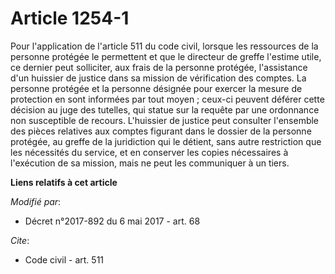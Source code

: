 # Article 1254-1

Pour l'application de l'article 511 du code civil, lorsque les ressources de la personne protégée le permettent et que le
directeur de greffe l'estime utile, ce dernier peut solliciter, aux frais de la personne protégée, l'assistance d'un huissier
de justice dans sa mission de vérification des comptes. La personne protégée et la personne désignée pour exercer la mesure
de protection en sont informées par tout moyen ; ceux-ci peuvent déférer cette décision au juge des tutelles, qui statue sur
la requête par une ordonnance non susceptible de recours. L'huissier de justice peut consulter l'ensemble des pièces
relatives aux comptes figurant dans le dossier de la personne protégée, au greffe de la juridiction qui le détient, sans
autre restriction que les nécessités du service, et en conserver les copies nécessaires à l'exécution de sa mission, mais ne
peut les communiquer à un tiers.

**Liens relatifs à cet article**

_Modifié par_:

  - Décret n°2017-892 du 6 mai 2017 - art. 68

_Cite_:

  - Code civil - art. 511
